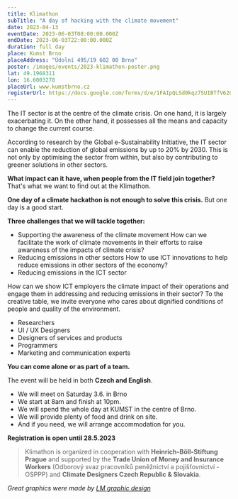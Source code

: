 ```yaml
---
title: Klimathon
subTitle: "A day of hacking with the climate movement"
date: 2023-04-13
eventDate: 2023-06-03T08:00:00.000Z
endDate: 2023-06-03T22:00:00.000Z
duration: full day
place: Kumst Brno
placeAddress: "Údolní 495/19 602 00 Brno"
poster: /images/events/2023-klimathon-poster.png
lat: 49.1968311
lon: 16.6003278
placeUrl: www.kumstbrno.cz
registerUrl: https://docs.google.com/forms/d/e/1FAIpQLSd0kqz7SUIBTfV62QZn_BpR_FngMvyMnS_nK2uQH--I1yqwpg/viewform
---
```

The IT sector is at the centre of the climate crisis.
On one hand, it is largely exacerbating it.
On the other hand, it possesses all the means and capacity to change the current course.

According to research by the Global e-Sustainability Initiative,
the IT sector can enable the reduction of global emissions by up to 20% by 2030.
This is not only by optimising the sector from within, but also by contributing to greener solutions in other sectors.

**What impact can it have, when people from the IT field join together?**
That's what we want to find out at the Klimathon.

**One day of a climate hackathon is not enough to solve this crisis.**
But one day is a good start.

**Three challenges that we will tackle together:**

- Supporting the awareness of the climate movement
How can we facilitate the work of climate movements in their efforts to raise awareness of the impacts of climate crisis?
- Reducing emissions in other sectors
How to use ICT innovations to help reduce emissions in other sectors of the economy?
- Reducing emissions in the ICT sector

How can we show ICT employers the climate impact of their operations and engage them in addressing and reducing emissions in their sector?
To the creative table, we invite everyone who cares about dignified conditions of people and quality of the environment.

- Researchers
- UI / UX Designers
- Designers of services and products
- Programmers
- Marketing and communication experts

**You can come alone or as part of a team.**

The event will be held in both **Czech and English**.

- We will meet on Saturday 3.6. in Brno
- We start at 8am and finish at 10pm.
- We will spend the whole day at KUMST in the centre of Brno.
- We will provide plenty of food and drink on site.
- And if you need, we will arrange accommodation for you.

**Registration is open until 28.5.2023**

> Klimathon is organized in cooperation with **Heinrich-Böll-Stiftung Prague**
> and supported by the **Trade Union of Money and Insurance Workers** (Odborový svaz pracovníků peněžnictví a pojišťovnictví - OSPPP)
> and **Climate Designers Czech Republic & Slovakia**.

*Great graphics were made by [LM graphic design](https://www.lenkamareckova.com/)*
